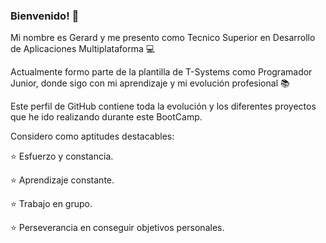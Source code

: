 ### Bienvenido! :wave:

Mi nombre es Gerard y me presento como Tecnico Superior en Desarrollo de Aplicaciones Multiplataforma :computer:

Actualmente formo parte de la plantilla de T-Systems como Programador Junior, donde sigo con mi aprendizaje y mi evolución profesional :books:

Este perfil de GitHub contiene toda la evolución y los diferentes proyectos que he ido realizando
durante este BootCamp.

Considero como aptitudes destacables:

:star: Esfuerzo y constancia.

:star: Aprendizaje constante.

:star: Trabajo en grupo.

:star: Perseverancia en conseguir objetivos personales.

